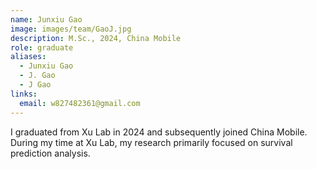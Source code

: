 ```yaml
---
name: Junxiu Gao
image: images/team/GaoJ.jpg
description: M.Sc., 2024, China Mobile
role: graduate
aliases:
  - Junxiu Gao
  - J. Gao
  - J Gao
links:
  email: w827482361@gmail.com
---
```


I graduated from Xu Lab in 2024 and subsequently joined China Mobile. During my time at Xu Lab, my research primarily focused on survival prediction analysis.